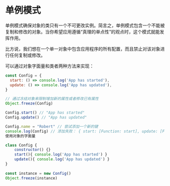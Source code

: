 # 单例模式

单例模式确保对象的类只有一个不可更改实例。简言之，单例模式包含一个不能被复制和修改的对象。当你希望应用遵循“真理的单点性”的观点时，这个模式就能发挥作用。

比方说，我们想在一个单一对象中包含应用程序的所有配置，而且禁止对该对象进行任何复制或修改。

可以通过对象字面量和类者两种方法来实现：

```js
const Config = {
  start: () => console.log('App has started'),
  update: () => console.log('App has updated'),
}

// 通过冻结对象来限制增加新的属性或者修改已有属性
Object.freeze(Config)

Config.start() // "App has started"
Config.update() // "App has updated"

Config.name = "Robert" // 尝试添加一个新的键
console.log(Config) // 添加失败： { start: [Function: start], update: [Function: update] }
使用对象的字面量

class Config {
    constructor() {}
    start(){ console.log('App has started') }  
    update(){ console.log('App has updated') }
}
  
const instance = new Config()
Object.freeze(instance)
```
